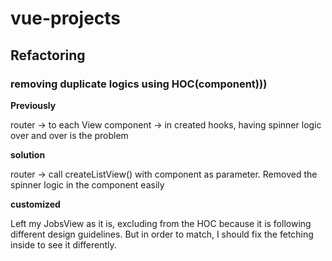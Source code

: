 # vue-projects

## Refactoring

### removing duplicate logics using HOC(component)))

**Previously**

router -> to each View component -> in created hooks, having spinner logic over and over is the problem

**solution**

router -> call createListView() with component as parameter.
Removed the spinner logic in the component easily

**customized**

Left my JobsView as it is, excluding from the HOC because it is following different design guidelines. But in order to match, I should fix the fetching inside to see it differently.
